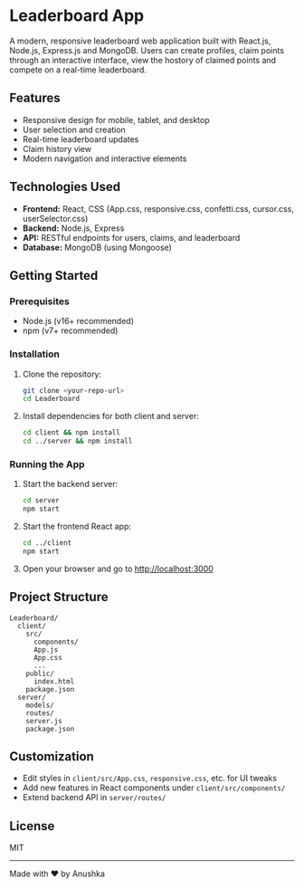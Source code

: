 # Leaderboard App

A modern, responsive leaderboard web application built with React.js, Node.js, Express.js and MongoDB. Users can create profiles, claim points through an interactive interface, view the hostory of claimed points and compete on a real-time leaderboard.

## Features
- Responsive design for mobile, tablet, and desktop
- User selection and creation
- Real-time leaderboard updates
- Claim history view
- Modern navigation and interactive elements

## Technologies Used
- **Frontend:** React, CSS (App.css, responsive.css, confetti.css, cursor.css, userSelector.css)
- **Backend:** Node.js, Express
- **API:** RESTful endpoints for users, claims, and leaderboard
- **Database:** MongoDB (using Mongoose)

## Getting Started

### Prerequisites
- Node.js (v16+ recommended)
- npm (v7+ recommended)

### Installation
1. Clone the repository:
   ```sh
   git clone <your-repo-url>
   cd Leaderboard
   ```
2. Install dependencies for both client and server:
   ```sh
   cd client && npm install
   cd ../server && npm install
   ```

### Running the App
1. Start the backend server:
   ```sh
   cd server
   npm start
   ```
2. Start the frontend React app:
   ```sh
   cd ../client
   npm start
   ```
3. Open your browser and go to [http://localhost:3000](http://localhost:3000)

## Project Structure
```
Leaderboard/
  client/
    src/
      components/
      App.js
      App.css
      ...
    public/
      index.html
    package.json
  server/
    models/
    routes/
    server.js
    package.json
```

## Customization
- Edit styles in `client/src/App.css`, `responsive.css`, etc. for UI tweaks
- Add new features in React components under `client/src/components/`
- Extend backend API in `server/routes/`

## License
MIT

---
Made with ❤️ by Anushka
